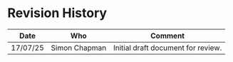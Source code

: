 # Revision History

| Date       | Who           | Comment                                                                |
|------------|---------------|------------------------------------------------------------------------|
| 17/07/25 | Simon Chapman | Initial draft document for review. |
